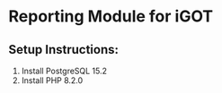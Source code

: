 # Reporting Module for iGOT

## Setup Instructions:

1. Install PostgreSQL 15.2
1. Install PHP 8.2.0
